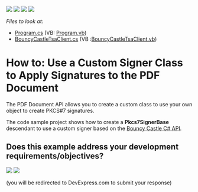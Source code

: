<!-- default badges list -->
![](https://img.shields.io/endpoint?url=https://codecentral.devexpress.com/api/v1/VersionRange/247712953/20.1.5%2B)
[![](https://img.shields.io/badge/Open_in_DevExpress_Support_Center-FF7200?style=flat-square&logo=DevExpress&logoColor=white)](https://supportcenter.devexpress.com/ticket/details/T871584)
[![](https://img.shields.io/badge/📖_How_to_use_DevExpress_Examples-e9f6fc?style=flat-square)](https://docs.devexpress.com/GeneralInformation/403183)
[![](https://img.shields.io/badge/💬_Leave_Feedback-feecdd?style=flat-square)](#does-this-example-address-your-development-requirementsobjectives)
<!-- default badges end -->
<!-- default file list -->
*Files to look at*:
* [Program.cs](./CS/CustomSigner/Program.cs) (VB: [Program.vb](./VB/CustomSigner/Program.vb))
* [BouncyCastleTsaClient.cs](./CS/CustomSigner/BouncyCastleSigner.cs)  (VB :[BouncyCastleTsaClient.vb](./VB/CustomSigner/BouncyCastleSigner.vb))
<!-- default file list end -->

# How to: Use a Custom Signer Class to Apply Signatures to the PDF Document

The PDF Document API allows you to create a custom class to use your own object to create PKCS#7 signatures. 

The code sample project shows how to create a **Pkcs7SignerBase** descendant to use a custom signer based on the [Bouncy Castle C# API](https://bouncycastle.org/csharp/index.html).
<!-- feedback -->
## Does this example address your development requirements/objectives?

[<img src="https://www.devexpress.com/support/examples/i/yes-button.svg"/>](https://www.devexpress.com/support/examples/survey.xml?utm_source=github&utm_campaign=pdf-document-api-custom-signer&~~~was_helpful=yes) [<img src="https://www.devexpress.com/support/examples/i/no-button.svg"/>](https://www.devexpress.com/support/examples/survey.xml?utm_source=github&utm_campaign=pdf-document-api-custom-signer&~~~was_helpful=no)

(you will be redirected to DevExpress.com to submit your response)
<!-- feedback end -->
